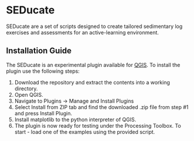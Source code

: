 # SEDucate

SEDucate are a set of scripts designed to create tailored sedimentary log exercises and assessments for an active-learning environment. 

## Installation Guide

The SEDucate is an experimental plugin available for [QGIS](https://qgis.org). To install the plugin use the following steps:
1. Download the repository and extract the contents into a working directory. 
2. Open QGIS.
3. Navigate to Plugins -> Manage and Install Plugins
4. Select Install from ZIP tab and find the downloaded .zip file from step #1 and press Install Plugin.
5. Install matplotlib to the python interpreter of QGIS.
6. The plugin is now ready for testing under the Processing Toolbox. To start - load one of the examples using the provided script.
